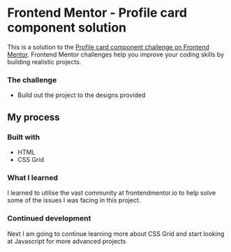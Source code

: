 # Frontend Mentor - Profile card component solution

This is a solution to the [Profile card component challenge on Frontend Mentor](https://www.frontendmentor.io/challenges/profile-card-component-cfArpWshJ). Frontend Mentor challenges help you improve your coding skills by building realistic projects. 

### The challenge

- Build out the project to the designs provided


## My process

### Built with

- HTML
- CSS Grid

### What I learned

I learned to utilise the vast community at frontendmentor.io to help solve some of the issues I was facing in this project.


### Continued development

Next I am going to continue learning more about CSS Grid and start looking at Javascript for more advanced projects

